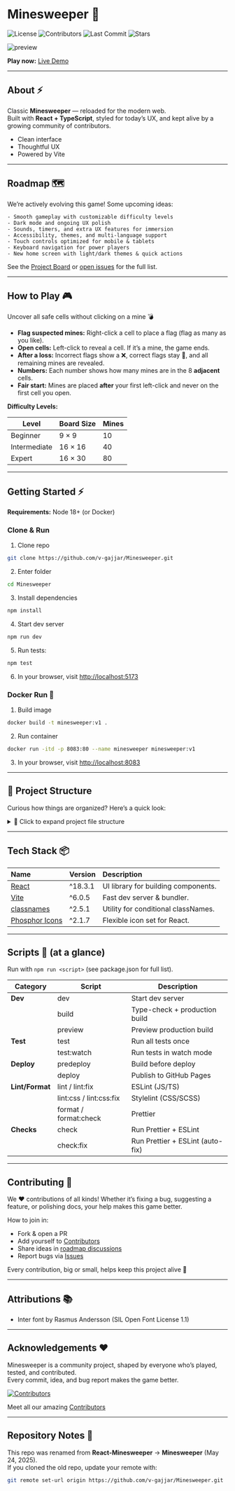 # Minesweeper 🎉

![License](https://img.shields.io/github/license/v-gajjar/Minesweeper)
![Contributors](https://img.shields.io/github/contributors/v-gajjar/Minesweeper)
![Last Commit](https://img.shields.io/github/last-commit/v-gajjar/Minesweeper)
![Stars](https://img.shields.io/github/stars/v-gajjar/Minesweeper?style=social)

![preview](https://github.com/v-gajjar/Minesweeper/blob/main/src/assets/Minesweeper-16-06-2025.gif)

**Play now:** [Live Demo](https://v-gajjar.github.io/Minesweeper/)  

---

## About ⚡

Classic **Minesweeper** — reloaded for the modern web.  
Built with **React + TypeScript**, styled for today’s UX, and kept alive by a growing community of contributors.

- Clean interface  
- Thoughtful UX  
- Powered by Vite 

---

## Roadmap 🗺️

We’re actively evolving this game! Some upcoming ideas:  

	- Smooth gameplay with customizable difficulty levels
	- Dark mode and ongoing UX polish
	- Sounds, timers, and extra UX features for immersion
	- Accessibility, themes, and multi-language support
	- Touch controls optimized for mobile & tablets
	- Keyboard navigation for power players
	- New home screen with light/dark themes & quick actions


See the [Project Board](https://github.com/users/v-gajjar/projects/2) or [open issues](https://github.com/v-gajjar/Minesweeper/issues) for the full list.  

---

## How to Play 🎮

Uncover all safe cells without clicking on a mine 💣

- **Flag suspected mines:** Right-click a cell to place a flag (flag as many as you like).
- **Open cells:** Left-click to reveal a cell. If it’s a mine, the game ends.
- **After a loss:** Incorrect flags show a ❌, correct flags stay 🚩, and all remaining mines are revealed.
- **Numbers:** Each number shows how many mines are in the 8 **adjacent** cells.
- **Fair start:** Mines are placed **after** your first left-click and never on the first cell you open.

**Difficulty Levels:**

| Level        | Board Size           | Mines |
|--------------|----------------------|-------|
| Beginner     | 9 × 9                | 10    |
| Intermediate | 16 × 16              | 40    |
| Expert       | 16 × 30              | 80    |

---

## Getting Started ⚡

**Requirements:** Node 18+ (or Docker)

### Clone & Run

1. Clone repo

```bash
git clone https://github.com/v-gajjar/Minesweeper.git
```

2. Enter folder

```bash
cd Minesweeper
```

3. Install dependencies

```bash 
npm install
```

4. Start dev server

```bash
npm run dev
```

5. Run tests:

```bash
npm test
```

6. In your browser, visit [http://localhost:5173](http://localhost:5173)

### Docker Run 🐳

1. Build image

```bash
docker build -t minesweeper:v1 .
```

2. Run container

```bash
docker run -itd -p 8083:80 --name minesweeper minesweeper:v1
```  

3. In your browser, visit [http://localhost:8083](http://localhost:8083)

---

## 📂 Project Structure

Curious how things are organized? Here’s a quick look: 
<details>
<summary>📁 Click to expand project file structure</summary>

```plaintext
.
├── .github
│   ├── pull_request_template.md
│   └── workflows
│       ├── build-checks.yaml
│       ├── whats-new-merged.yaml
│       └── whats-new-preview.yaml
├── .gitignore
├── .prettierignore
├── .prettierrc.yml
├── .stylelintrc.json
├── CONTRIBUTORS.md
├── Dockerfile
├── eslint.config.js
├── globals.d.ts
├── index.html
├── LICENSE
├── package-lock.json
├── package.json
├── README.md
├── src
│   ├── App.css
│   ├── App.tsx
│   ├── assets
│   │   └── Minesweeper-16-06-2025.gif
│   ├── components
│   │   └── feature
│   │       ├── Cell
│   │       ├── GameBoard
│   │       ├── GameDifficultySelector
│   │       ├── GameResultModal
│   │       └── RemainingFlagsCounter
│   ├── config
│   │   ├── gameDifficultyLevelSettings.interfaces.ts
│   │   └── gameDifficultyLevelSettings.ts
│   ├── enum
│   │   ├── GameDifficultyLevel.interfaces.ts
│   │   ├── GameDifficultyLevel.ts
│   │   ├── GameStatus.interfaces.ts
│   │   └── GameStatus.ts
│   ├── index.css
│   ├── main.tsx
│   ├── minesweeperUtils.js
│   ├── types.ts
│   └── vite-env.d.ts
├── tests
│   └── unit
│       ├── App.test.jsx
│       ├── Board.test.jsx
│       ├── Cell.test.jsx
│       ├── GameBoard.test.jsx
│       └── Win.test.jsx
├── tsconfig.app.json
├── tsconfig.json
├── tsconfig.node.json
└── vite.config.ts
```

</details>

---

## Tech Stack 📦

| Name                                                                  | Version | Description                                                 |
| :-------------------------------------------------------------------- | :------ | :---------------------------------------------------------- |
| [React](https://react.dev/)                                           | ^18.3.1 | UI library for building components.                         |
| [Vite](https://vitejs.dev/)                                           | ^6.0.5  | Fast dev server & bundler.                                  |
| [classnames](https://www.npmjs.com/package/classnames)                | ^2.5.1  | Utility for conditional classNames.                         |
| [Phosphor Icons](https://www.npmjs.com/package/@phosphor-icons/react) | ^2.1.7  | Flexible icon set for React.                                |

---

## Scripts 🧰 (at a glance)

Run with `npm run <script>` (see package.json for full list).

| Category       | Script        | Description                               |
|----------------|---------------|-------------------------------------------|
| **Dev**        | dev           | Start dev server                          |
|                | build         | Type-check + production build             |
|                | preview       | Preview production build                  |
| **Test**       | test          | Run all tests once                        |
|                | test:watch    | Run tests in watch mode                   |
| **Deploy**     | predeploy     | Build before deploy                       |
|                | deploy        | Publish to GitHub Pages                   |
| **Lint/Format**| lint / lint:fix       | ESLint (JS/TS)                  |
|                | lint:css / lint:css:fix | Stylelint (CSS/SCSS)          |
|                | format / format:check | Prettier                           |
| **Checks**     | check         | Run Prettier + ESLint                     |
|                | check:fix     | Run Prettier + ESLint (auto-fix)          |

---

## Contributing 🤝

We ❤️ contributions of all kinds! Whether it’s fixing a bug, suggesting a feature, or polishing docs, your help makes this game better.  

How to join in:  
- Fork & open a PR 
- Add yourself to [Contributors](./CONTRIBUTORS.md)
- Share ideas in [roadmap discussions](https://github.com/users/v-gajjar/projects/2)  
- Report bugs via [Issues](https://github.com/v-gajjar/Minesweeper/issues)

Every contribution, big or small, helps keep this project alive 🎉

---

## Attributions 📚

- Inter font by Rasmus Andersson (SIL Open Font License 1.1)

---

## Acknowledgements ❤️

Minesweeper is a community project, shaped by everyone who’s played, tested, and contributed.  
Every commit, idea, and bug report makes the game better.  

[![Contributors](https://contrib.rocks/image?repo=v-gajjar/Minesweeper)](./CONTRIBUTORS.md)  

Meet all our amazing [Contributors](./CONTRIBUTORS.md)

---

## Repository Notes 📌

This repo was renamed from **React-Minesweeper** → **Minesweeper** (May 24, 2025).  
If you cloned the old repo, update your remote with:

```bash
git remote set-url origin https://github.com/v-gajjar/Minesweeper.git
```